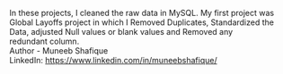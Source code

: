 In these projects, I cleaned the raw data in MySQL. My first project was Global Layoffs project in which I Removed Duplicates, Standardized the Data, adjusted Null values or blank values and
Removed any redundant column.
<br>
Author - Muneeb Shafique 
<br>
LinkedIn: https://www.linkedin.com/in/muneebshafique/
